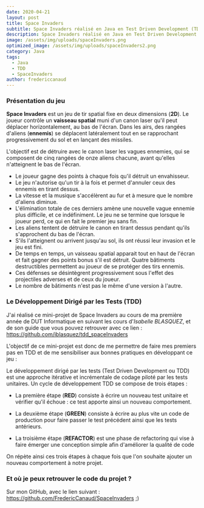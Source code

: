 ```yaml
---
date: 2020-04-21
layout: post
title: Space Invaders
subtitle: Space Invaders réalisé en Java en Test Driven Development (TDD) durant mon DUT Info
description: Space Invaders réalisé en Java en Test Driven Development (TDD) durant mon DUT Info
image: /assets/img/uploads/spaceInvaders.png
optimized_image: /assets/img/uploads/spaceInvaders2.png
category: Java
tags:
  - Java
  - TDD
  - SpaceInvaders
author: fredericcanaud
---
```


### Présentation du jeu

**Space Invaders** est un jeu de tir spatial fixe en deux dimensions (**2D**). Le joueur contrôle un **vaisseau spatial** muni d'un canon laser qu'il peut déplacer horizontalement, au bas de l'écran. Dans les airs, des rangées d'aliens (**ennemis**) se déplacent latéralement tout en se rapprochant progressivement du sol et en lançant des missiles.

L'objectif est de détruire avec le canon laser les vagues ennemies, qui se composent de cinq rangées de onze aliens chacune, avant qu'elles n'atteignent le bas de l'écran.

- Le joueur gagne des points à chaque fois qu'il détruit un envahisseur.
- Le jeu n'autorise qu'un tir à la fois et permet d'annuler ceux des ennemis en tirant dessus.
- La vitesse et la musique s'accélèrent au fur et à mesure que le nombre d'aliens diminue.
- L'élimination totale de ces derniers amène une nouvelle vague ennemie plus difficile, et ce indéfiniment. Le jeu ne se termine que lorsque le joueur perd, ce qui en fait le premier jeu sans fin.
- Les aliens tentent de détruire le canon en tirant dessus pendant qu'ils s'approchent du bas de l'écran.
- S'ils l'atteignent ou arrivent jusqu'au sol, ils ont réussi leur invasion et le jeu est fini.
- De temps en temps, un vaisseau spatial apparait tout en haut de l'écran et fait gagner des points bonus s'il est détruit. Quatre bâtiments destructibles permettent au joueur de se protéger des tirs ennemis.
- Ces défenses se désintègrent progressivement sous l'effet des projectiles adverses et de ceux du joueur.
- Le nombre de bâtiments n'est pas le même d'une version à l'autre.

### Le Développement Dirigé par les Tests (TDD)

J'ai réalisé ce mini-projet de Space Invaders au cours de ma première année de DUT Informatique en suivant les cours d'*Isabelle BLASQUEZ*, et de son guide que vous pouvez retrouver avec ce lien : <a href="https://github.com/iblasquez/tdd_spaceInvaders"> https://github.com/iblasquez/tdd_spaceInvaders </a>

L'objectif de ce mini-projet est donc de me permettre de faire mes premiers pas en TDD et de me sensibiliser aux bonnes pratiques en développant ce jeu :

Le développement dirigé par les tests (Test Driven Development ou TDD) est une approche itérative et incrémentale de codage piloté par les tests unitaires. Un cycle de développement TDD se compose de trois étapes :

- La première étape (**RED**) consiste à écrire un nouveau test unitaire et vérifier qu'il échoue : ce test apporte ainsi un nouveau comportement.

- La deuxième étape (**GREEN**) consiste à écrire au plus vite un code de production pour faire passer le test précédent ainsi que les tests antérieurs.

- La troisième étape (**REFACTOR**) est une phase de refactoring qui vise à faire émerger une conception simple afin d'améliorer la qualité de code

On répète ainsi ces trois étapes à chaque fois que l'on souhaite ajouter un nouveau comportement à notre projet.

### Et où je peux retrouver le code du projet ?

Sur mon GitHub, avec le lien suivant : <a href="https://github.com/FredericCanaud/SpaceInvaders"> https://github.com/FredericCanaud/SpaceInvaders </a> ;)
